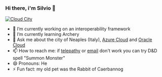 ### Hi there, i'm Silvio 👋

[![Cloud City](http://cloudcity.link/assets/images/cloud-city-logo-tr.png)](http://cloudcity.link)

- 🔭 I’m currently working on an interoperability framework
- 🌱 I’m currently learning Archery
- 💬 Ask me about the city of Neaples (Italy), [Azure Cloud](https://azure.microsoft.com) and [Oracle Cloud](https://www.oracle.com/cloud/) 
- 📫 How to reach me: if [telepathy](https://www.twitter.com/silviotorre) or [email](mailto:info@silviotorre.com) don't work you can try D&D spell "Summon Monster" 
- 😄 Pronouns: He
- ⚡ Fun fact: my old pet was the Rabbit of Caerbannog 
